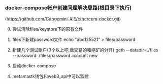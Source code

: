 ### docker-compose帐户创建问题解决思路(根目录下执行)
(https://github.com/Capgemini-AIE/ethereum-docker.git)

0. 尝试清除files/keystore下的原有文件

1. files下新建password文件
echo "abc125521" > files/password

2. 新建几个测试账户(3个以上吧,做交易的和挖矿的分开)
geth --datadir=./files --password ./files/password account new

3. 启动docker-compose

4. metamastk钱包和web3_api中可以监控